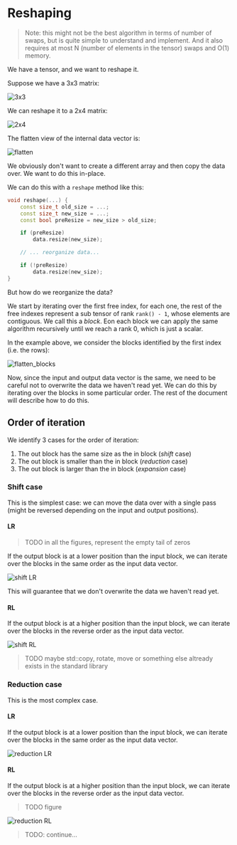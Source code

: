 
# Reshaping

> Note: this might not be the best algorithm in terms of number of swaps, but is quite simple to understand and implement. And it also requires at most N (number of elements in the tensor) swaps and O(1) memory.

We have a tensor, and we want to reshape it.

Suppose we have a 3x3 matrix:

![3x3](3x3.svg)

We can reshape it to a 2x4 matrix:

![2x4](2x4.svg)

The flatten view of the internal data vector is:

![flatten](flatten.svg)

We obviously don't want to create a different array and then copy the data over. We want to do this in-place.

We can do this with a `reshape` method like this:
```cpp
void reshape(...) {
    const size_t old_size = ...;
    const size_t new_size = ...;
    const bool preResize = new_size > old_size;

    if (preResize)
        data.resize(new_size);

    // ... reorganize data...

    if (!preResize)
        data.resize(new_size);
}
```
But how do we reorganize the data?

We start by iterating over the first free index, for each one, the rest of the free indexes represent a sub tensor of rank `rank() - 1`, whose elements are contiguous. We call this a *block*. Eon each block we can apply the same algorithm recursively until we reach a rank 0, which is just a scalar.

In the example above, we consider the blocks identified by the first index (i.e. the rows):

![flatten_blocks](flatten_blocks.svg)

Now, since the input and output data vector is the same, we need to be careful not to overwrite the data we haven't read yet. We can do this by iterating over the blocks in some particular order. The rest of the document will describe how to do this.

## Order of iteration

We identify 3 cases for the order of iteration:
1. The out block has the same size as the in block (*shift* case)
2. The out block is smaller than the in block (*reduction* case)
3. The out block is larger than the in block (*expansion* case)

### Shift case

This is the simplest case: we can move the data over with a single pass (might be reversed depending on the input and output positions).

#### LR

> TODO in all the figures, represent the empty tail of zeros

If the output block is at a lower position than the input block, we can iterate over the blocks in the same order as the input data vector.

![shift LR](./shift_LR.svg)

This will guarantee that we don't overwrite the data we haven't read yet.

<!-- copilot img src="https://render.githubusercontent.com/render/math?math=\begin{aligned} &\text{in} = \begin{bmatrix} 1 & 2 & 3 \\ 4 & 5 & 6 \\ 7 & 8 & 9 \end{bmatrix} \\ &\text{out} = \begin{bmatrix} 1 & 2 & 3 & 4 \\ 5 & 6 & 7 & 8 \end{bmatrix} \\ &\text{in order} = \begin{bmatrix} 1 & 2 & 3 \\ 4 & 5 & 6 \\ 7 & 8 & 9 \end{bmatrix} \\ &\text{out order} = \begin{bmatrix} 1 & 2 & 3 & 4 \\ 5 & 6 & 7 & 8 \end{bmatrix} \end{aligned}"-->

#### RL

If the output block is at a higher position than the input block, we can iterate over the blocks in the reverse order as the input data vector.

![shift RL](./shift_RL.svg)

> TODO maybe std::copy, rotate, move or something else altready exists in the standard library

### Reduction case

This is the most complex case.

#### LR

If the output block is at a lower position than the input block, we can iterate over the blocks in the same order as the input data vector.

![reduction LR](./reduction_LR.svg)

#### RL

If the output block is at a higher position than the input block, we can iterate over the blocks in the reverse order as the input data vector.

> TODO figure

![reduction RL](./reduction_RL.svg)

> TODO: continue...

<!--```rust
let mut tensor = Tensor::from(vec![1, 2, 3, 4, 5, 6, 7, 8, 9]);
tensor.reshape(&[2, 4]);
```-->
